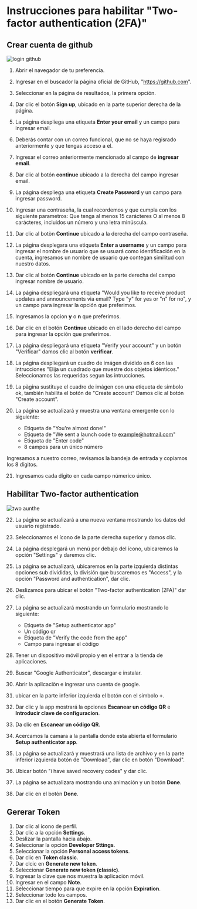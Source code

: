 # Instrucciones para habilitar "Two-factor authentication (2FA)"

## Crear cuenta de github

![login github](https://user-images.githubusercontent.com/132395694/235984675-563b298b-10bf-48cc-993c-08b5cf0ce5c7.jpeg)


1. Abrir el navegador de tu preferencia.

2. Ingresar en el buscador la página oficial de GitHub, "https://github.com".

3. Seleccionar en la página de resultados, la primera opción.

4. Dar clic el botón **Sign up**, ubicado en la parte superior derecha de la página.

5. La página despliega una etiqueta **Enter your email** y un campo para ingresar email.

6. Deberás contar  con un correo funcional, que no se haya regisrado anteriormente y que tengas acceso a el. 

7. Ingresar el correo anteriormente mencionado al campo de **ingresar email**.

8. Dar clic al botón **continue** ubicado a la derecha del campo ingresar email.

9. La página despliega una etiqueta **Create Password** y un campo para ingresar password.

10. Ingresar una contraseña, la cual recordemos y que cumpla con los siguiente parametros: Que tenga al menos 15 carácteres O al menos 8 carácteres, incluidos un número y una letra minúscula.

11. Dar clic al botòn **Continue** ubicado a la derecha del campo contraseña.

12. La página desplegara una etiqueta **Enter a username** y un campo para ingresar el nombre de usuario que se usuará como identificación en la cuenta, ingresamos un nombre de usuario que contegan similitud con nuestro datos.

13. Dar clic al botón **Continue** ubicado en la parte derecha del campo ingresar nombre de usuario.

14. La página despliegará una etiqueta "Would you like to receive product updates and announcements via email?
Type "y" for yes or "n" for no", y un campo para ingresar la opción que preferimos.

15. Ingresamos la opcion **y** o **n**  que preferimos.

16. Dar clic en el botón **Continue** ubicado en el lado derecho del campo para ingresar la opción que preferimos.

17. La página despliegará una etiqueta "Verify your account" y un botón "Verificar"
	damos clic al botón **verificar**.

18. La página despliegará un cuadro de imágen dividido en 6 con las intrucciones "Elija un cuadrado que muestre dos objetos idénticos." Seleccionamos las requeridas segun las intrucciones.

19. La pàgina sustituye el cuadro de imágen con una etiqueta de simbolo ok, también habilita el botón de "Create account"
Damos clic al botón "Create account".

20. La página se actualizará y muestra una ventana emergente con lo siguiente:
    - Etiqueta de "You're almost done!"
    - Etiqueta de "We sent a launch code to example@hotmail.com"
    - Etiqueta de "Enter code"
    - 8 campos para un único número 
 
 Ingresamos a nuestro correo, revisamos la bandeja de entrada y copiamos los 8 dígitos.

21. Ingresamos cada dígito en cada campo númerico único.

## Habilitar Two-factor authentication

![two aunthe](https://user-images.githubusercontent.com/132395694/235985117-7ce32f54-47ad-4ecc-8a78-605eb2ac9240.png)


22. La página se actualizará a una nueva ventana mostrando los datos del usuario registrado.

23. Seleccionamos el ícono de la parte derecha superior y damos clic.

24. La página desplegará un menú por debajo del ícono, ubicaremos la opción "Settings" y daremos clic.

25. La página se actualizará, ubicaremos en la parte izquierda distintas opciones sub divididas, la división que buscaremos es "Access", y la opción "Password and authentication", dar clic.
 
26. Deslizamos para ubicar el botón "Two-factor authentication (2FA)" dar clic. 

27.  La página se actualizará mostrando un formulario mostrando lo siguiente:
     - Etiqueta de "Setup authenticator app"
     - Un código qr
     - Etiqueta de "Verify the code from the app"
     - Campo para ingresar el código

28. Tener un dispositivo móvil propio y en el entrar a la tienda de aplicaciones.

28. Buscar "Google Authenticator", descargar e instalar.

29. Abrir la aplicaciòn e ingresar una cuenta de google.

30. ubicar en la parte inferior izquierda el botón con el simbolo **+**.

31. Dar clic y la app mostrará la opciones **Escanear un código QR** e **Introducir clave de configuracion**.

32. Da clic en **Escanear un código QR**.

33. Acercamos la camara a la pantalla donde esta abierta el formulario **Setup authenticator app**.

34. La página se actualizará y muestrará una lista de archivo y en la parte inferior izquierda botón de "Download", dar clic en botón "Download".

35. Ubicar botón "i have saved recovery codes" y dar clic.

36. La página se actualizara mostrando una animación y un botón **Done**. 
37. Dar clic en el botòn **Done**.

## Gererar Token

1. Dar clic al ícono de perfil.
2. Dar clic a la opción **Settings**.
3. Deslizar la pantalla hacia abajo.
4. Seleccionar la opción **Developer Sttings**.
5. Seleccionar la opción **Personal access tokens**.
6. Dar clic en **Token classic**.
7. Dar clcic en **Generate new token**.
8. Seleccionar **Generate new token (classic)**.
9. Ingresar la clave que nos muestra la aplicaciòn móvil.
10. Ingresar en el campo **Note**.
11. Seleccionar tiempo para que expire en la opción **Expiration**.
12. Seleccionar todo los campos.
13. Dar clic en el botón **Generate Token**.

